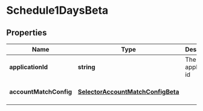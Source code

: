 # Schedule1DaysBeta

## Properties

Name | Type | Description | Notes
------------ | ------------- | ------------- | -------------
**applicationId** | **string** | The application id | [optional] [default to undefined]
**accountMatchConfig** | [**SelectorAccountMatchConfigBeta**](SelectorAccountMatchConfigBeta.md) |  | [optional] [default to undefined]

